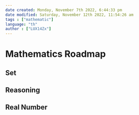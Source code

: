```yaml
---
date created: Monday, November 7th 2022, 6:44:33 pm
date modified: Saturday, November 12th 2022, 11:54:26 am
tags : ["mathematic"]
language: "th"
author : ["LUX14Zx"]
---
```


# Mathematics Roadmap

## Set

## Reasoning

## Real Number

